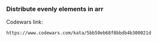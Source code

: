 ### Distribute evenly elements in arr

Codewars link:

    https://www.codewars.com/kata/5bb50eb68f8bbdb4b300021d